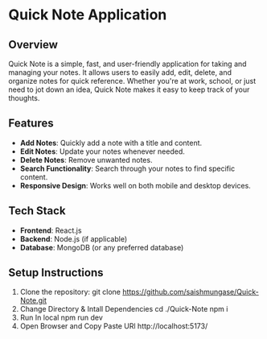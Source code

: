 # Quick Note Application

## Overview
Quick Note is a simple, fast, and user-friendly application for taking and managing your notes. It allows users to easily add, edit, delete, and organize notes for quick reference. Whether you're at work, school, or just need to jot down an idea, Quick Note makes it easy to keep track of your thoughts.

## Features
- **Add Notes**: Quickly add a note with a title and content.
- **Edit Notes**: Update your notes whenever needed.
- **Delete Notes**: Remove unwanted notes.
- **Search Functionality**: Search through your notes to find specific content.
- **Responsive Design**: Works well on both mobile and desktop devices.

## Tech Stack
- **Frontend**: React.js
- **Backend**: Node.js (if applicable)
- **Database**: MongoDB (or any preferred database)

## Setup Instructions
1. Clone the repository:
git clone https://github.com/saishmungase/Quick-Note.git
2. Change Directory & Intall Dependencies
cd ./Quick-Note
npm i
3. Run In local
npm run dev
4. Open Browser and Copy Paste URl
http://localhost:5173/
